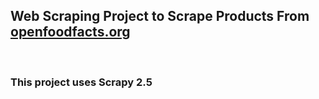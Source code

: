 ## Web Scraping Project to Scrape Products From [openfoodfacts.org](dz-fr.openfoodfacts.org)
<br>

### This project uses Scrapy 2.5
<br>